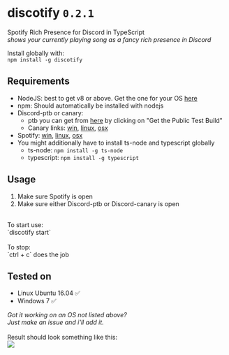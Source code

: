 # discotify `0.2.1`
Spotify Rich Presence for Discord in TypeScript<br/>
*shows your currently playing song as a fancy rich presence in Discord*

Install globally with:<br/>
`npm install -g discotify`

## Requirements
  - NodeJS: best to get v8 or above. Get the one for your OS [here](https://nodejs.org/en/download/package-manager)
  - npm: Should automatically be installed with nodejs
  - Discord-ptb or canary:
    - ptb you can get from [here](https://discordapp.com/download) by clicking on "Get the Public Test Build"
    - Canary links: [win](https://discordapp.com/api/download/canary?platform=win), [linux](https://discordapp.com/api/download/canary?platform=linux), [osx](https://discordapp.com/api/download/canary?platform=osx)
  - Spotify: [win](https://www.spotify.com/nl/download/windows/), [linux](https://www.spotify.com/nl/download/linux/), [osx](https://www.spotify.com/nl/download/mac/)
  - You might additionally have to install ts-node and typescript globally
    - ts-node: `npm install -g ts-node` 
    - typescript: `npm install -g typescript`

## Usage
1. Make sure Spotify is open
2. Make sure either Discord-ptb or Discord-canary is open<br/>
<br/>
To start use:<br/>
`discotify start`<br/>
<br/>
To stop:<br/>
`ctrl + c` does the job

## Tested on
  - Linux Ubuntu 16.04 ✅
  - Windows 7 ✅
  
 *Got it working on an OS not listed above?<br/>Just make an issue and i'll add it.*
 <br/><br/>
 Result should look something like this:<br/>
![](https://b.catgirlsare.sexy/5ArD.png)
